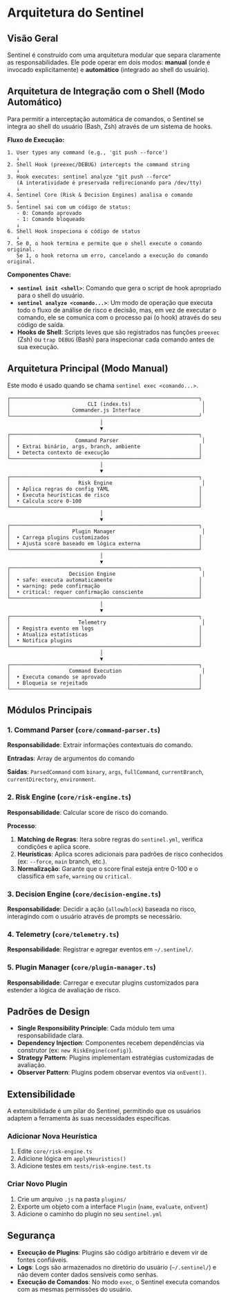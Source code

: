 # Arquitetura do Sentinel

## Visão Geral

Sentinel é construído com uma arquitetura modular que separa claramente as responsabilidades. Ele pode operar em dois modos: **manual** (onde é invocado explicitamente) e **automático** (integrado ao shell do usuário).

## Arquitetura de Integração com o Shell (Modo Automático)

Para permitir a interceptação automática de comandos, o Sentinel se integra ao shell do usuário (Bash, Zsh) através de um sistema de hooks.

**Fluxo de Execução:**

```
1. User types any command (e.g., 'git push --force')
   ↓
2. Shell Hook (preexec/DEBUG) intercepts the command string
   ↓
3. Hook executes: sentinel analyze "git push --force"
   (A interatividade é preservada redirecionando para /dev/tty)
   ↓
4. Sentinel Core (Risk & Decision Engines) analisa o comando
   ↓
5. Sentinel sai com um código de status:
   - 0: Comando aprovado
   - 1: Comando bloqueado
   ↓
6. Shell Hook inspeciona o código de status
   ↓
7. Se 0, o hook termina e permite que o shell execute o comando original.
   Se 1, o hook retorna um erro, cancelando a execução do comando original.
```

**Componentes Chave:**

- **`sentinel init <shell>`**: Comando que gera o script de hook apropriado para o shell do usuário.
- **`sentinel analyze <comando...>`**: Um modo de operação que executa todo o fluxo de análise de risco e decisão, mas, em vez de executar o comando, ele se comunica com o processo pai (o hook) através do seu código de saída.
- **Hooks de Shell**: Scripts leves que são registrados nas funções `preexec` (Zsh) ou `trap DEBUG` (Bash) para inspecionar cada comando antes de sua execução.

## Arquitetura Principal (Modo Manual)

Este modo é usado quando se chama `sentinel exec <comando...>`.

```
┌─────────────────────────────────────────────────────────────┐
│                         CLI (index.ts)                       │
│                    Commander.js Interface                    │
└─────────────────────────────────────────────────────────────┘
                              │
                              ▼
┌─────────────────────────────────────────────────────────────┐
│                     Command Parser                           │
│  • Extrai binário, args, branch, ambiente                   │
│  • Detecta contexto de execução                             │
└─────────────────────────────────────────────────────────────┘
                              │
                              ▼
┌─────────────────────────────────────────────────────────────┐
│                      Risk Engine                             │
│  • Aplica regras do config YAML                             │
│  • Executa heurísticas de risco                             │
│  • Calcula score 0-100                                      │
└─────────────────────────────────────────────────────────────┘
                              │
                              ▼
┌─────────────────────────────────────────────────────────────┐
│                    Plugin Manager                            │
│  • Carrega plugins customizados                             │
│  • Ajusta score baseado em lógica externa                   │
└─────────────────────────────────────────────────────────────┘
                              │
                              ▼
┌─────────────────────────────────────────────────────────────┐
│                   Decision Engine                            │
│  • safe: executa automaticamente                            │
│  • warning: pede confirmação                                │
│  • critical: requer confirmação consciente                  │
└─────────────────────────────────────────────────────────────┘
                              │
                              ▼
┌─────────────────────────────────────────────────────────────┐
│                      Telemetry                               │
│  • Registra evento em logs                                  │
│  • Atualiza estatísticas                                    │
│  • Notifica plugins                                         │
└─────────────────────────────────────────────────────────────┘
                              │
                              ▼
┌─────────────────────────────────────────────────────────────┐
│                   Command Execution                          │
│  • Executa comando se aprovado                              │
│  • Bloqueia se rejeitado                                    │
└─────────────────────────────────────────────────────────────┘
```

## Módulos Principais

### 1. Command Parser (`core/command-parser.ts`)

**Responsabilidade**: Extrair informações contextuais do comando.

**Entradas**: Array de argumentos do comando

**Saídas**: `ParsedCommand` com `binary`, `args`, `fullCommand`, `currentBranch`, `currentDirectory`, `environment`.

### 2. Risk Engine (`core/risk-engine.ts`)

**Responsabilidade**: Calcular score de risco do comando.

**Processo**:
1. **Matching de Regras**: Itera sobre regras do `sentinel.yml`, verifica condições e aplica score.
2. **Heurísticas**: Aplica scores adicionais para padrões de risco conhecidos (ex: `--force`, `main` branch, etc.).
3. **Normalização**: Garante que o score final esteja entre 0-100 e o classifica em `safe`, `warning` ou `critical`.

### 3. Decision Engine (`core/decision-engine.ts`)

**Responsabilidade**: Decidir a ação (`allow`/`block`) baseada no risco, interagindo com o usuário através de prompts se necessário.

### 4. Telemetry (`core/telemetry.ts`)

**Responsabilidade**: Registrar e agregar eventos em `~/.sentinel/`.

### 5. Plugin Manager (`core/plugin-manager.ts`)

**Responsabilidade**: Carregar e executar plugins customizados para estender a lógica de avaliação de risco.

## Padrões de Design

- **Single Responsibility Principle**: Cada módulo tem uma responsabilidade clara.
- **Dependency Injection**: Componentes recebem dependências via construtor (ex: `new RiskEngine(config)`).
- **Strategy Pattern**: Plugins implementam estratégias customizadas de avaliação.
- **Observer Pattern**: Plugins podem observar eventos via `onEvent()`.

## Extensibilidade

A extensibilidade é um pilar do Sentinel, permitindo que os usuários adaptem a ferramenta às suas necessidades específicas.

### Adicionar Nova Heurística
1. Edite `core/risk-engine.ts`
2. Adicione lógica em `applyHeuristics()`
3. Adicione testes em `tests/risk-engine.test.ts`

### Criar Novo Plugin
1. Crie um arquivo `.js` na pasta `plugins/`
2. Exporte um objeto com a interface `Plugin` (`name`, `evaluate`, `onEvent`)
3. Adicione o caminho do plugin no seu `sentinel.yml`

## Segurança

- **Execução de Plugins**: Plugins são código arbitrário e devem vir de fontes confiáveis.
- **Logs**: Logs são armazenados no diretório do usuário (`~/.sentinel/`) e não devem conter dados sensíveis como senhas.
- **Execução de Comandos**: No modo `exec`, o Sentinel executa comandos com as mesmas permissões do usuário.


